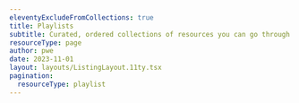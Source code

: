 ```yaml
---
eleventyExcludeFromCollections: true
title: Playlists
subtitle: Curated, ordered collections of resources you can go through in a sitting.
resourceType: page
author: pwe
date: 2023-11-01
layout: layouts/ListingLayout.11ty.tsx
pagination:
  resourceType: playlist
---
```

